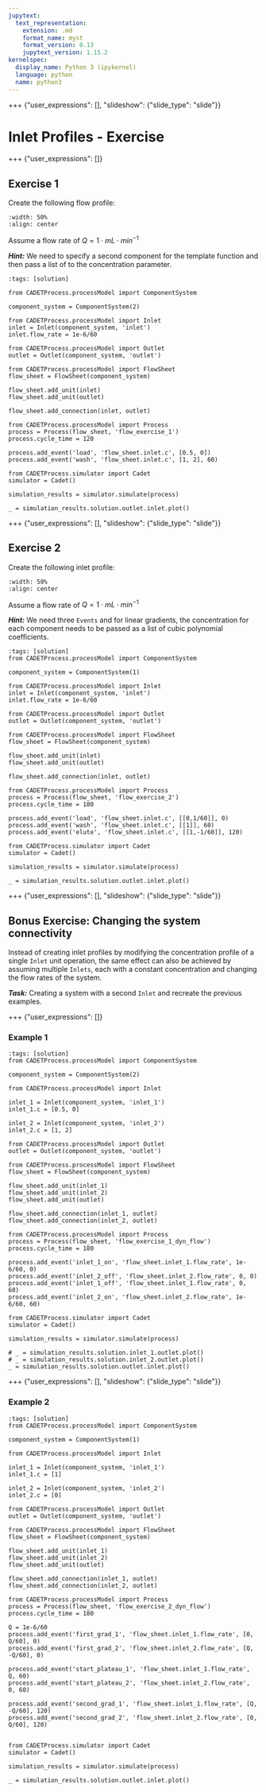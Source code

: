 ```yaml
---
jupytext:
  text_representation:
    extension: .md
    format_name: myst
    format_version: 0.13
    jupytext_version: 1.15.2
kernelspec:
  display_name: Python 3 (ipykernel)
  language: python
  name: python3
---
```


+++ {"user_expressions": [], "slideshow": {"slide_type": "slide"}}

# Inlet Profiles - Exercise

+++ {"user_expressions": []}

## Exercise 1

Create the following flow profile:

```{figure} ./resources/2_comp.png
:width: 50%
:align: center
```
Assume a flow rate of $Q = 1\cdot mL\cdot min^{-1}$

***Hint:*** We need to specify a second component for the template function and then pass a list of to the concentration parameter.

```{code-cell} ipython3
:tags: [solution]

from CADETProcess.processModel import ComponentSystem

component_system = ComponentSystem(2)

from CADETProcess.processModel import Inlet
inlet = Inlet(component_system, 'inlet')
inlet.flow_rate = 1e-6/60

from CADETProcess.processModel import Outlet
outlet = Outlet(component_system, 'outlet')

from CADETProcess.processModel import FlowSheet
flow_sheet = FlowSheet(component_system)

flow_sheet.add_unit(inlet)
flow_sheet.add_unit(outlet)

flow_sheet.add_connection(inlet, outlet)

from CADETProcess.processModel import Process
process = Process(flow_sheet, 'flow_exercise_1')
process.cycle_time = 120

process.add_event('load', 'flow_sheet.inlet.c', [0.5, 0])
process.add_event('wash', 'flow_sheet.inlet.c', [1, 2], 60)

from CADETProcess.simulator import Cadet
simulator = Cadet()

simulation_results = simulator.simulate(process)

_ = simulation_results.solution.outlet.inlet.plot()
```

+++ {"user_expressions": [], "slideshow": {"slide_type": "slide"}}

## Exercise 2

Create the following inlet profile:

```{figure} ./resources/gradient.png
:width: 50%
:align: center
```

Assume a flow rate of $Q = 1\cdot mL\cdot min^{-1}$

***Hint:*** We need three `Events` and for linear gradients, the concentration for each component needs to be passed as a list of cubic polynomial coefficients.

```{code-cell} ipython3
:tags: [solution]
from CADETProcess.processModel import ComponentSystem

component_system = ComponentSystem(1)

from CADETProcess.processModel import Inlet
inlet = Inlet(component_system, 'inlet')
inlet.flow_rate = 1e-6/60

from CADETProcess.processModel import Outlet
outlet = Outlet(component_system, 'outlet')

from CADETProcess.processModel import FlowSheet
flow_sheet = FlowSheet(component_system)

flow_sheet.add_unit(inlet)
flow_sheet.add_unit(outlet)

flow_sheet.add_connection(inlet, outlet)

from CADETProcess.processModel import Process
process = Process(flow_sheet, 'flow_exercise_2')
process.cycle_time = 180

process.add_event('load', 'flow_sheet.inlet.c', [[0,1/60]], 0)
process.add_event('wash', 'flow_sheet.inlet.c', [[1]], 60)
process.add_event('elute', 'flow_sheet.inlet.c', [[1,-1/60]], 120)

from CADETProcess.simulator import Cadet
simulator = Cadet()

simulation_results = simulator.simulate(process)

_ = simulation_results.solution.outlet.inlet.plot()
```

+++ {"user_expressions": [], "slideshow": {"slide_type": "slide"}}

## Bonus Exercise: Changing the system connectivity

Instead of creating inlet profiles by modifying the concentration profile of a single `Inlet` unit operation, the same effect can also be achieved by assuming multiple `Inlets`, each with a constant concentration and changing the flow rates of the system.

***Task:*** Creating a system with a second `Inlet` and recreate the previous examples.

+++ {"user_expressions": []}

### Example 1

```{code-cell} ipython3
:tags: [solution]
from CADETProcess.processModel import ComponentSystem

component_system = ComponentSystem(2)

from CADETProcess.processModel import Inlet

inlet_1 = Inlet(component_system, 'inlet_1')
inlet_1.c = [0.5, 0]

inlet_2 = Inlet(component_system, 'inlet_2')
inlet_2.c = [1, 2]

from CADETProcess.processModel import Outlet
outlet = Outlet(component_system, 'outlet')

from CADETProcess.processModel import FlowSheet
flow_sheet = FlowSheet(component_system)

flow_sheet.add_unit(inlet_1)
flow_sheet.add_unit(inlet_2)
flow_sheet.add_unit(outlet)

flow_sheet.add_connection(inlet_1, outlet)
flow_sheet.add_connection(inlet_2, outlet)

from CADETProcess.processModel import Process
process = Process(flow_sheet, 'flow_exercise_1_dyn_flow')
process.cycle_time = 180

process.add_event('inlet_1_on', 'flow_sheet.inlet_1.flow_rate', 1e-6/60, 0)
process.add_event('inlet_2_off', 'flow_sheet.inlet_2.flow_rate', 0, 0)
process.add_event('inlet_1_off', 'flow_sheet.inlet_1.flow_rate', 0, 60)
process.add_event('inlet_2_on', 'flow_sheet.inlet_2.flow_rate', 1e-6/60, 60)

from CADETProcess.simulator import Cadet
simulator = Cadet()

simulation_results = simulator.simulate(process)

# _ = simulation_results.solution.inlet_1.outlet.plot()
# _ = simulation_results.solution.inlet_2.outlet.plot()
_ = simulation_results.solution.outlet.inlet.plot()
```

+++ {"user_expressions": [], "slideshow": {"slide_type": "slide"}}

### Example 2

```{code-cell} ipython3
:tags: [solution]
from CADETProcess.processModel import ComponentSystem

component_system = ComponentSystem(1)

from CADETProcess.processModel import Inlet

inlet_1 = Inlet(component_system, 'inlet_1')
inlet_1.c = [1]

inlet_2 = Inlet(component_system, 'inlet_2')
inlet_2.c = [0]

from CADETProcess.processModel import Outlet
outlet = Outlet(component_system, 'outlet')

from CADETProcess.processModel import FlowSheet
flow_sheet = FlowSheet(component_system)

flow_sheet.add_unit(inlet_1)
flow_sheet.add_unit(inlet_2)
flow_sheet.add_unit(outlet)

flow_sheet.add_connection(inlet_1, outlet)
flow_sheet.add_connection(inlet_2, outlet)

from CADETProcess.processModel import Process
process = Process(flow_sheet, 'flow_exercise_2_dyn_flow')
process.cycle_time = 180

Q = 1e-6/60
process.add_event('first_grad_1', 'flow_sheet.inlet_1.flow_rate', [0, Q/60], 0)
process.add_event('first_grad_2', 'flow_sheet.inlet_2.flow_rate', [Q, -Q/60], 0)

process.add_event('start_plateau_1', 'flow_sheet.inlet_1.flow_rate', Q, 60)
process.add_event('start_plateau_2', 'flow_sheet.inlet_2.flow_rate', 0, 60)

process.add_event('second_grad_1', 'flow_sheet.inlet_1.flow_rate', [Q, -Q/60], 120)
process.add_event('second_grad_2', 'flow_sheet.inlet_2.flow_rate', [0, Q/60], 120)


from CADETProcess.simulator import Cadet
simulator = Cadet()

simulation_results = simulator.simulate(process)

_ = simulation_results.solution.outlet.inlet.plot()
```
